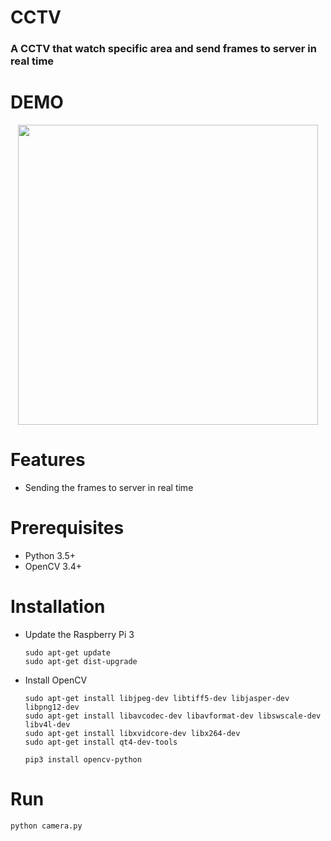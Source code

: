 # CCTV
<h3><b>A CCTV that watch specific area and send frames to server in real time</b></h3>

# DEMO
<p align="center">
    <img src="/images/cctv_demo.gif", width="480">
</p>

# Features
- Sending the frames to server in real time

# Prerequisites
- Python 3.5+
- OpenCV 3.4+

# Installation
- Update the Raspberry Pi 3

      sudo apt-get update
      sudo apt-get dist-upgrade

- Install OpenCV
        
      sudo apt-get install libjpeg-dev libtiff5-dev libjasper-dev libpng12-dev
      sudo apt-get install libavcodec-dev libavformat-dev libswscale-dev libv4l-dev
      sudo apt-get install libxvidcore-dev libx264-dev
      sudo apt-get install qt4-dev-tools
      
      pip3 install opencv-python

# Run
    python camera.py
